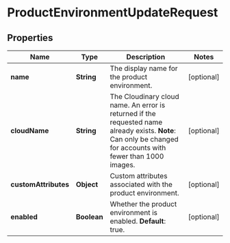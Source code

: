 

# ProductEnvironmentUpdateRequest


## Properties

| Name | Type | Description | Notes |
|------------ | ------------- | ------------- | -------------|
|**name** | **String** | The display name for the product environment. |  [optional] |
|**cloudName** | **String** | The Cloudinary cloud name. An error is returned if the requested name already exists. **Note**: Can only be changed for accounts with fewer than 1000 images.  |  [optional] |
|**customAttributes** | **Object** | Custom attributes associated with the product environment. |  [optional] |
|**enabled** | **Boolean** | Whether the product environment is enabled. **Default**: true.  |  [optional] |



